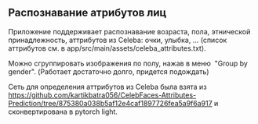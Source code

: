 ## Распознавание атрибутов лиц


Приложение поддерживает распознавание возраста, пола, этнической принадлежность, аттрибутов из Celeba: очки, улыбка, ... (список аттрибутов см. в app/src/main/assets/celeba_attributes.txt).

Можно сгруппировать изображения по полу, нажав в меню  "Group by gender". (Работает достаточно долго, придется подождать)

Сеть для определения аттрибутов из Celeba была взята из https://github.com/kartikbatra056/CelebFaces-Attributes-Prediction/tree/875380a038b5af12e4caf1897726fea5a9f6a917 и сконвертирована в pytorch light.

